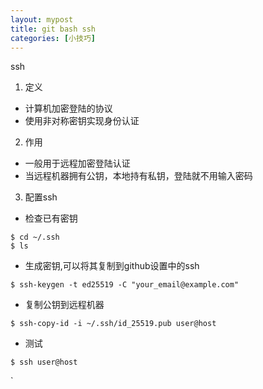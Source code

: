 ```yaml
---
layout: mypost
title: git bash ssh
categories: [小技巧]
---
```


ssh
1. 定义
- 计算机加密登陆的协议
- 使用非对称密钥实现身份认证


2. 作用
- 一般用于远程加密登陆认证
- 当远程机器拥有公钥，本地持有私钥，登陆就不用输入密码

3. 配置ssh
- 检查已有密钥
```
$ cd ~/.ssh
$ ls
```
- 生成密钥,可以将其复制到github设置中的ssh
```
$ ssh-keygen -t ed25519 -C "your_email@example.com"
```
- 复制公钥到远程机器
```
$ ssh-copy-id -i ~/.ssh/id_25519.pub user@host
```
- 测试 
```
$ ssh user@host
```
   
`